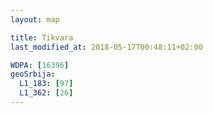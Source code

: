 ```yaml
---
layout: map

title: Tikvara
last_modified_at: 2018-05-17T00:48:11+02:00

WDPA: [16396]
geoSrbija:
  L1_183: [97]
  L1_362: [26]
---
```

